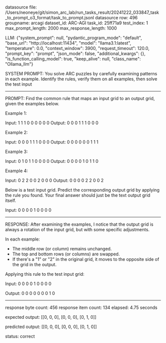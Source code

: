 datasource file: /Users/neoneye/git/simon_arc_lab/run_tasks_result/20241222_033847_task_to_prompt_o3_format/task_to_prompt.jsonl
datasource row: 496
groupname: arcagi
dataset_id: ARC-AGI
task_id: 25ff71a9
test_index: 1
max_prompt_length: 2000
max_response_length: 1000

LLM:
{"system_prompt": null, "pydantic_program_mode": "default", "base_url": "http://localhost:11434", "model": "llama3.1:latest", "temperature": 0.0, "context_window": 3900, "request_timeout": 120.0, "prompt_key": "prompt", "json_mode": false, "additional_kwargs": {}, "is_function_calling_model": true, "keep_alive": null, "class_name": "Ollama_llm"}

SYSTEM PROMPT:
You solve ARC puzzles by carefully examining patterns in each example. Identify the rules, verify them on all examples, then solve the test input

---

PROMPT:
Find the common rule that maps an input grid to an output grid, given the examples below.

Example 1:

Input:
1 1 1
0 0 0
0 0 0
Output:
0 0 0
1 1 1
0 0 0

Example 2:

Input:
0 0 0
1 1 1
0 0 0
Output:
0 0 0
0 0 0
1 1 1

Example 3:

Input:
0 1 0
1 1 0
0 0 0
Output:
0 0 0
0 1 0
1 1 0

Example 4:

Input:
0 2 2
0 0 2
0 0 0
Output:
0 0 0
0 2 2
0 0 2

Below is a test input grid. Predict the corresponding output grid by applying the rule you found. Your final answer should just be the text output grid itself.

Input:
0 0 0
0 1 0
0 0 0


---

RESPONSE:
After examining the examples, I notice that the output grid is always a rotation of the input grid, but with some specific adjustments.

In each example:

* The middle row (or column) remains unchanged.
* The top and bottom rows (or columns) are swapped.
* If there's a "1" or "2" in the original grid, it moves to the opposite side of the grid in the output.

Applying this rule to the test input grid:

Input:
0 0 0
0 1 0
0 0 0

Output:
0 0 0
0 0 0
0 1 0

---


response byte count: 456
response item count: 134
elapsed: 4.75 seconds

expected output:
[[0, 0, 0], [0, 0, 0], [0, 1, 0]]

predicted output:
[[0, 0, 0], [0, 0, 0], [0, 1, 0]]

status: correct
